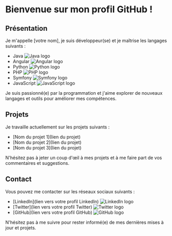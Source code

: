 # Bienvenue sur mon profil GitHub !

## Présentation

Je m'appelle [votre nom], je suis développeur(se) et je maîtrise les langages suivants :

- Java ![Java logo](https://img.icons8.com/color/48/000000/java-coffee-cup-logo.png)
- Angular ![Angular logo](https://img.icons8.com/color/48/000000/angularjs.png)
- Python ![Python logo](https://img.icons8.com/color/48/000000/python.png)
- PHP ![PHP logo](https://img.icons8.com/officel/40/000000/php-logo.png)
- Symfony ![Symfony logo](https://img.icons8.com/color/48/000000/symfony.png)
- JavaScript ![JavaScript logo](https://img.icons8.com/color/48/000000/javascript.png)

Je suis passionné(e) par la programmation et j'aime explorer de nouveaux langages et outils pour améliorer mes compétences.

## Projets

Je travaille actuellement sur les projets suivants :

- [Nom du projet 1](lien du projet)
- [Nom du projet 2](lien du projet)
- [Nom du projet 3](lien du projet)

N'hésitez pas à jeter un coup d'œil à mes projets et à me faire part de vos commentaires et suggestions.

## Contact

Vous pouvez me contacter sur les réseaux sociaux suivants :

- [LinkedIn](lien vers votre profil LinkedIn) ![LinkedIn logo](https://img.icons8.com/color/48/000000/linkedin.png)
- [Twitter](lien vers votre profil Twitter) ![Twitter logo](https://img.icons8.com/color/48/000000/twitter.png)
- [GitHub](lien vers votre profil GitHub) ![GitHub logo](https://img.icons8.com/material-sharp/48/000000/github.png)

N'hésitez pas à me suivre pour rester informé(e) de mes dernières mises à jour et projets.
